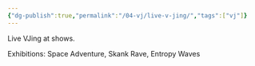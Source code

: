 ```yaml
---
{"dg-publish":true,"permalink":"/04-vj/live-v-jing/","tags":["vj"]}
---
```


Live VJing at shows.

Exhibitions: Space Adventure, Skank Rave, Entropy Waves